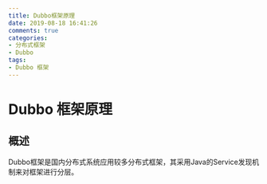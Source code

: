 ```yaml
---
title: Dubbo框架原理
date: 2019-08-18 16:41:26
comments: true
categories:
- 分布式框架
- Dubbo
tags:
- Dubbo 框架
---
```


# Dubbo 框架原理

## 概述
Dubbo框架是国内分布式系统应用较多分布式框架，其采用Java的Service发现机制来对框架进行分层。

<!-- more -->
